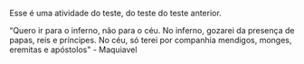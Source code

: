 Esse é uma atividade do teste, do teste do teste anterior. 

“Quero ir para o inferno, não para o céu. No inferno, gozarei da presença de papas, reis e príncipes. No céu, só terei por companhia mendigos, monges, eremitas e apóstolos" - Maquiavel
